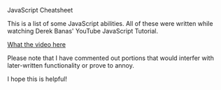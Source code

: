 JavaScript Cheatsheet

This is a list of some JavaScript abilities. All of these were written while watching Derek Banas' YouTube JavaScript Tutorial.

[What the video here](https://www.youtube.com/watch?v=fju9ii8YsGs)

Please note that I have commented out portions that would interfer with later-written functionality or prove to annoy. 

I hope this is helpful!